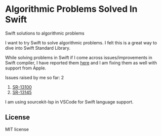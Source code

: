 # Algorithmic Problems Solved In Swift
Swift solutions to algorithmic problems

I want to try Swift to solve algorithmic problems. I felt this is a great way to dive into 
Swift Standard Library.


While solving problems in Swift if I come across issues/improvements in Swift compiler,
I have reported them [here](https://bugs.swift.org/) and I am fixing them as well with support from Apple.

Issues raised by me so far: 2

1. [SR-13100](https://bugs.swift.org/browse/SR-13100)
2. [SR-13145](https://bugs.swift.org/browse/SR-13145)

I am using sourcekit-lsp in VSCode for Swift language support.


## License 
MIT license
